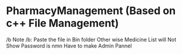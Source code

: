 # PharmacyManagement  (Based on c++ File Management)
/b Note /b: Paste the file in Bin folder Other wise Medicine List will Not Show
Password is nmn
Have to make Admin Pannel
